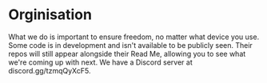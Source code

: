# Orginisation
What we do is important to ensure freedom, no matter what device you use. Some code is in development and isn't available to be publicly seen. Their repos will still appear alongside their Read Me, allowing you to see what we're coming up with next. We have a Discord server at discord.gg/tzmqQyXcF5.
